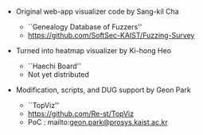 - Original web-app visualizer code by Sang-kil Cha
  - ``Genealogy Database of Fuzzers''
  - https://github.com/SoftSec-KAIST/Fuzzing-Survey

- Turned into heatmap visualizer by Ki-hong Heo
  - ``Haechi Board''
  - Not yet distributed

- Modification, scripts, and DUG support by Geon Park
  - ``TopViz''
  - https://github.com/Re-st/TopViz
  - PoC : mailto:geon.park@prosys.kaist.ac.kr